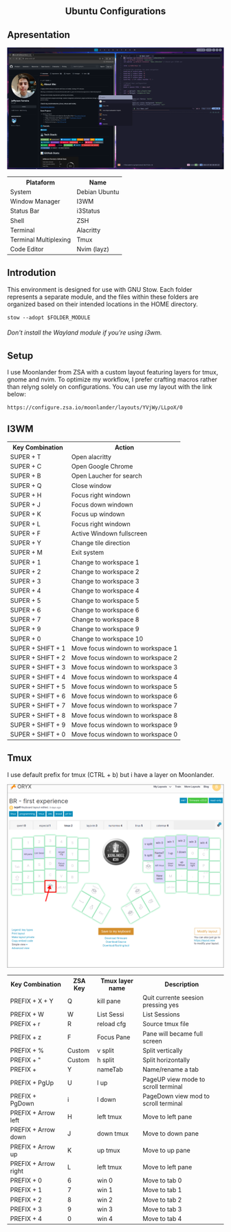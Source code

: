<h2 align="center"> Ubuntu Configurations  </h2>





## Apresentation
![System SS](docs/system.png)

<table align="center">
  <tr>
    <th>Plataform</th>
    <th>Name</th>
  </tr>
  <tr>
    <td>System</td>
    <td>Debian Ubuntu</td>
  </tr>
  <tr>
    <td>Window Manager</td>
    <td>I3WM</td>
  </tr>
  <tr>
    <td>Status Bar</td>
    <td>i3Status</td>
  </tr>
  <tr>
    <td>Shell</td>
    <td>ZSH</td>
  </tr>
  <tr>
    <td>Terminal</td>
    <td>Alacritty</td>
  </tr>
  <tr>
    <td>Terminal Multiplexing</td>
    <td>Tmux</td>
  </tr>
  <tr>
    <td>Code Editor</td>
    <td>Nvim (layz)</td>
  </tr>
</table>


## Introdution
This environment is designed for use with GNU Stow. Each folder represents a separate module, and the files within these folders are organized based on their intended locations in the HOME directory. 

```
stow --adopt $FOLDER_MODULE
```

###### Don't install the Wayland module if you're using i3wm.

## Setup
I use Moonlander from ZSA with a custom layout featuring layers for tmux, gnome and nvim. To optimize my workflow, I prefer crafting macros rather than relyng solely on configurations.
You can use my layout with the link below:

```
https://configure.zsa.io/moonlander/layouts/YVjWy/LLpoX/0
```

## I3WM

<table align="center">
  <tr>
    <th>Key Combination</th>
    <th>Action</th>
  </tr>
   <tr>
    <td>SUPER + T</td>
    <td>Open alacritty</td>
  </tr>
  <tr>
    <td>SUPER + C</td>
    <td>Open Google Chrome</td>
  </tr>
  <tr>
    <td>SUPER + B</td>
    <td>Open Laucher for search</td>
  </tr>
  <tr>
    <td>SUPER + Q</td>
    <td>Close window</td>
  </tr>
   <tr>
    <td>SUPER + H</td>
    <td>Focus right windown</td>
  </tr> 
  <tr>
    <td>SUPER + J</td>
    <td>Focus down windown</td>
  </tr> 
  <tr>
    <td>SUPER + K</td>
    <td>Focus up windown</td>
  </tr>
   <tr>
    <td>SUPER + L</td>
    <td>Focus right windown</td>
  </tr> 
   <tr>
   <td>SUPER + F</td>
    <td>Active Windown fullscreen</td>
  </tr> 
   <tr>
   <td>SUPER + Y</td>
    <td>Change tile direction</td>
  </tr> 
  <tr>
   <td>SUPER + M</td>
    <td>Exit system</td>
  </tr> 
  <tr>
   <td>SUPER + 1 </td>
    <td>Change to workspace 1</td>
  </tr> 
   <tr>
   <td>SUPER + 2 </td>
    <td>Change to workspace 2</td>
  </tr> 
   <tr>
   <td>SUPER + 3 </td>
    <td>Change to workspace 3</td>
  </tr> 
   <tr>
   <td>SUPER + 4 </td>
    <td>Change to workspace 4</td>
  </tr> 
   <tr>
   <td>SUPER + 5 </td>
    <td>Change to workspace 5</td>
  </tr> 
   <tr>
   <td>SUPER + 6 </td>
    <td>Change to workspace 6</td>
  </tr> 
   <tr>
   <td>SUPER + 7 </td>
    <td>Change to workspace 8</td>
  </tr> 
   <tr>
   <td>SUPER + 9 </td>
    <td>Change to workspace 9</td>
  </tr> 
   <tr>
   <td>SUPER + 0 </td>
    <td>Change to workspace 10</td>
  </tr> 
   <tr>
   <td>SUPER + SHIFT + 1 </td>
    <td>Move focus windown to workspace 1</td>
  </tr> 
    <tr>
   <td>SUPER + SHIFT + 2 </td>
    <td>Move focus windown to workspace 2</td>
  </tr> 
    <tr>
   <td>SUPER + SHIFT + 3 </td>
    <td>Move focus windown to workspace 3</td>
  </tr> 
    <tr>
   <td>SUPER + SHIFT + 4 </td>
    <td>Move focus windown to workspace 4</td>
  </tr> 
    <tr>
   <td>SUPER + SHIFT + 5 </td>
    <td>Move focus windown to workspace 5</td>
  </tr> 
    <tr>
   <td>SUPER + SHIFT + 6 </td>
    <td>Move focus windown to workspace 6</td>
  </tr> 
    <tr>
   <td>SUPER + SHIFT + 7 </td>
    <td>Move focus windown to workspace 7</td>
  </tr> 
    <tr>
   <td>SUPER + SHIFT + 8 </td>
    <td>Move focus windown to workspace 8</td>
  </tr> 
    <tr>
   <td>SUPER + SHIFT + 9 </td>
    <td>Move focus windown to workspace 9</td>
  </tr> 
    <tr>
   <td>SUPER + SHIFT + 0 </td>
    <td>Move focus windown to workspace 0</td>
  </tr> 
</table>


## Tmux

I use default prefix for tmux (CTRL + b)  but i have a layer on Moonlander.

![TmuxZSA](docs/tmux-layer.png)

<table align="center">
  <tr>
    <th>Key Combination</th>
    <th>ZSA Key</th>
    <th>Tmux layer name</th>
    <th>Description</th>
  </tr>
   <tr>
    <td>PREFIX + X + Y </td>
    <td>Q</td>
    <td>kill pane</td>
    <td>Quit currente seesion pressing yes</td>
  </tr>
   <tr>
    <td>PREFIX + W</td>
    <td>W</td>
    <td>List Sessi </td>
    <td>List Sessions</td>
  </tr>
  <tr>
    <td>PREFIX + r </td>
    <td>R</td>
    <td>reload cfg</td>
    <td>Source tmux file</td>
  </tr>
   <tr>
    <td>PREFIX + z </td>
    <td>F</td>
    <td>Focus Pane</td>
    <td>Pane will became full screen</td>
  </tr>
    <tr>
    <td>PREFIX + % </td>
    <td> Custom </td>
    <td>v split</td>
    <td>Split vertically </td>
  </tr>
  <tr>
    <td>PREFIX + " </td>
    <td> Custom </td>
    <td>h split</td>
    <td>Split horizontally </td>
  </tr>
   <tr>
    <td>PREFIX +  </td>
        <td>Y</td>
    <td>nameTab</td>
    <td>Name/rename a tab</td>
  </tr>
   </tr>
   <tr>
    <td>PREFIX + PgUp </td>
        <td>U</td>
    <td>l up</td>
    <td>PageUP view mode to scroll terminal</td>
  </tr>
    <tr>
    <td>PREFIX + PgDown </td>
        <td>i</td>
    <td>l down</td>
    <td>PageDown view mod to scroll terminal</td>
  </tr>
  <tr>
    <td>PREFIX + Arrow left </td>
        <td>H</td>
    <td>left tmux</td>
    <td>Move to left pane</td>
  </tr>
   <tr>
    <td>PREFIX + Arrow down </td>
        <td>J</td>
    <td>down tmux</td>
    <td>Move to down pane</td>
    <tr>
     <tr>
    <td>PREFIX + Arrow up </td>
        <td>K</td>
    <td>up tmux</td>
    <td>Move to up pane</td>
    <tr>
    <td>PREFIX + Arrow right </td>
        <td>L</td>
    <td>left tmux</td>
    <td>Move to left pane</td>
  </tr>
    <tr>
    <td>PREFIX + 0 </td>
        <td>6</td>
    <td>win 0</td>
    <td>Move to tab 0</td>
  </tr>
    </tr>
    <tr>
    <td>PREFIX + 1 </td>
        <td>7</td>
    <td>win 1</td>
    <td>Move to tab 1 </td>
  </tr>
    </tr>
    <tr>
    <td>PREFIX + 2 </td>
        <td>8</td>
    <td>win 2</td>
    <td>Move to tab 2</td>
  </tr>
   </tr>
    <tr>
    <td>PREFIX + 3 </td>
        <td>9</td>
    <td>win 3</td>
    <td>Move to tab 3</td>
  </tr>
 </tr>
    <tr>
    <td>PREFIX + 4 </td>
        <td>0</td>
    <td>win 4</td>
    <td>Move to tab 4</td>
  </tr>
</table>